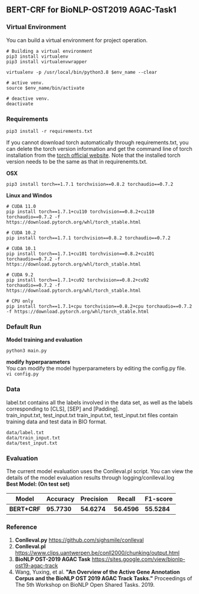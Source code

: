 ## BERT-CRF for BioNLP-OST2019 AGAC-Task1  


### Virtual Environment
You can build a virtual environment for project operation.  
```
# Building a virtual environment
pip3 install virtualenv
pip3 install virtualenvwrapper

virtualenv -p /usr/local/bin/python3.8 $env_name --clear  

# active venv.
source $env_name/bin/activate  

# deactive venv.
deactivate
```


### Requirements

```
pip3 install -r requirements.txt
```
If you cannot download torch automatically through requirements.txt, you can delete the torch version information and get the command line of torch installation from the [torch official website](https://pytorch.org/). Note that the installed torch version needs to be the same as that in requirenemts.txt.

**OSX**  
```
pip3 install torch==1.7.1 torchvision==0.8.2 torchaudio==0.7.2
```

**Linux and Windos**  
```
# CUDA 11.0
pip install torch==1.7.1+cu110 torchvision==0.8.2+cu110 torchaudio==0.7.2 -f https://download.pytorch.org/whl/torch_stable.html

# CUDA 10.2
pip install torch==1.7.1 torchvision==0.8.2 torchaudio==0.7.2

# CUDA 10.1
pip install torch==1.7.1+cu101 torchvision==0.8.2+cu101 torchaudio==0.7.2 -f https://download.pytorch.org/whl/torch_stable.html

# CUDA 9.2
pip install torch==1.7.1+cu92 torchvision==0.8.2+cu92 torchaudio==0.7.2 -f https://download.pytorch.org/whl/torch_stable.html

# CPU only
pip install torch==1.7.1+cpu torchvision==0.8.2+cpu torchaudio==0.7.2 -f https://download.pytorch.org/whl/torch_stable.html
```



### Default Run

**Model training and evaluation**
```
python3 main.py
```
**modify hyperparameters**  
You can modify the model hyperparameters by editing the config.py file.  
```vi config.py```


### Data
label.txt contains all the labels involved in the data set, as well as the labels corresponding to [CLS], [SEP] and [Padding].   
train_input.txt, test_input.txt train_input.txt, test_input.txt files contain training data and test data in BIO format.
```
data/label.txt
data/train_input.txt
data/test_input.txt
```

### Evaluation
The current model evaluation uses the Conlleval.pl script. You can view the details of the model evaluation results through logging/conlleval.log  
**Best Model: (On test set)**   

 
 **Model** | **Accuracy**  | **Precision** | **Recall**    | **F1-score**
 ---- | ----- | ------  | ------    | ------ 
 **BERT+CRF**  | **95.7730** | **54.6274**| **56.4596**| **55.5284**


### Reference
1. **Conlleval.py** https://github.com/sighsmile/conlleval
2. **Conlleval.pl** https://www.clips.uantwerpen.be/conll2000/chunking/output.html
3. **BioNLP OST-2019 AGAC Task**  https://sites.google.com/view/bionlp-ost19-agac-track  
4. Wang, Yuxing, et al. **"An Overview of the Active Gene Annotation Corpus and the BioNLP OST 2019 AGAC Track Tasks."** Proceedings of The 5th Workshop on BioNLP Open Shared Tasks. 2019.

